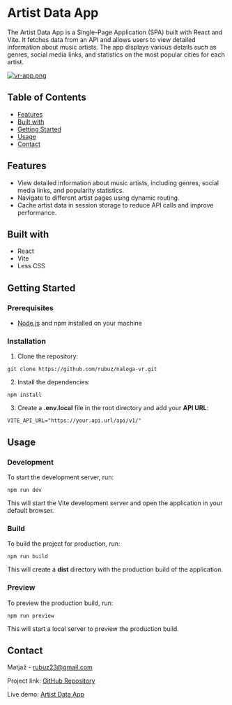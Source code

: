 # Artist Data App

The Artist Data App is a Single-Page Application (SPA) built with React and Vite. It fetches data from an API and allows users to view detailed information about music artists. The app displays various details such as genres, social media links, and statistics on the most popular cities for each artist.

[![vr-app.png](https://i.postimg.cc/brVDNSWs/vr-app.png)](https://postimg.cc/sGSDTxVr)

## Table of Contents

- [Features](#features)
- [Built with](#built-with)
- [Getting Started](#getting-started)
- [Usage](#usage)
- [Contact](#contact)

## Features

- View detailed information about music artists, including genres, social media links, and popularity statistics.
- Navigate to different artist pages using dynamic routing.
- Cache artist data in session storage to reduce API calls and improve performance.

## Built with

- React
- Vite
- Less CSS

## Getting Started

### Prerequisites

- [Node.js](https://nodejs.org/en) and npm installed on your machine

### Installation

1. Clone the repository:

```
git clone https://github.com/rubuz/naloga-vr.git
```

2. Install the dependencies:

```
npm install
```

3. Create a **.env.local** file in the root directory and add your **API URL**:

```
VITE_API_URL="https://your.api.url/api/v1/"
```

## Usage

### Development

To start the development server, run:

```
npm run dev
```

This will start the Vite development server and open the application in your default browser.

### Build

To build the project for production, run:

```
npm run build
```

This will create a **dist** directory with the production build of the application.

### Preview

To preview the production build, run:

```
npm run preview
```

This will start a local server to preview the production build.

## Contact

Matjaž - rubuz23@gmail.com

Project link: [GitHub Repository](https://github.com/rubuz/naloga-vr.git)

Live demo: [Artist Data App](https://artist-data.netlify.app/)
